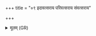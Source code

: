 +++
title = "०९ इदावत्सराय परिवत्सराय संवत्सराय"

+++
<details><summary>मूलम् (GR)</summary>

इदावत्सराय परिवत्सराय संवत्सराय बृहते विश्वरूपायामुम् (…) ॥ +++(see 5b)+++
</details>